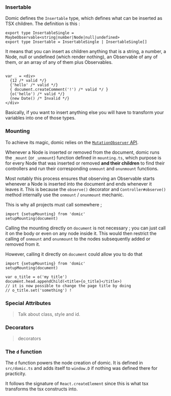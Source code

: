 
### Insertable

Domic defines the `Insertable` type, which defines what can be
inserted as TSX children. The definition is this :

```tsx
export type InsertableSingle = MaybeObservable<string|number|Node|null|undefined>
export type Insertable = InsertableSingle | InsertableSingle[]
```

It means that you can insert as children anything that is a string, a number,
a Node, null or undefined (which render nothing), an Observable of any of
them, or an array of any of them plus Observables.

```tsx

var _ = <div>
  {12 /* valid */}
  {'hello' /* valid */}
  { document.createComment('!') /* valid */ }
  {o('hello') /* valid */}
  {new Date() /* Invalid */}
</div>

```

Basically, if you want to insert anything else you will have to transform
your variables into one of those types.

### Mounting

To achieve its magic, domic relies on the [`MutationObserver` API](https://developer.mozilla.org/en/docs/Web/API/MutationObserver).

Whenever a Node is inserted or removed from the document, domic runs
the `_mount` (or `_unmount`) function defined in `mounting.ts`, which
purpose is for every Node that was inserted or removed __and their children__
to find their controllers and run their corresponding `onmount` and `onunmount`
functions.

Most notably this process ensures that observing an Observable starts
whenever a Node is inserted into the document
and ends whenever it leaves it. This is because the `observe()` decorator
and `Controller#observe()` method internally use the `onmount` / `onunmount`
mechanic.

This is why all projects must call somewhere ;

```tsx
import {setupMounting} from 'domic'
setupMounting(document)
```

Calling the mounting directly on `document` is not necessary ; you can
just call it on the body or even on any node inside it. This would then
restrict the calling of `onmount` and `onunmount` to the nodes subsequently
added or removed from it.

However, calling it directly on `document` could allow you to do that

```tsx
import {setupMounting} from 'domic'
setupMounting(document)

var o_title = o('my title')
document.head.appendChild(<title>{o_title}</title>)
// it is now possible to change the page title by doing
// o_title.set('something') !
```

### Special Attributes

> Talk about class, style and id.

### Decorators

> decorators


### The `d` function

The `d` function powers the node creation of domic. It is defined
in `src/domic.ts` and adds itself to `window.D` if nothing was defined
there for practicity.

It follows the signature of `React.createElement` since this is what tsx
transforms the tsx constructs into.
